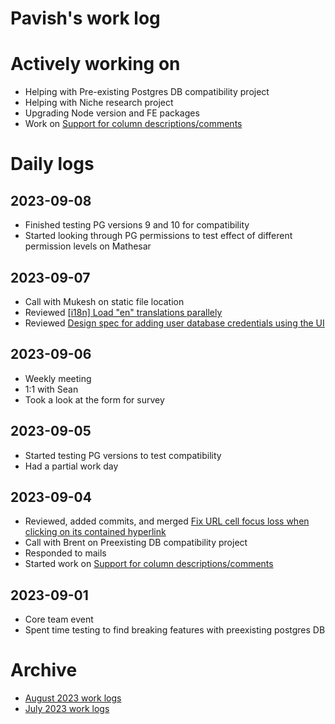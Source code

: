 # Pavish's work log

# Actively working on
* Helping with Pre-existing Postgres DB compatibility project
* Helping with Niche research project
* Upgrading Node version and FE packages
* Work on [Support for column descriptions/comments](https://github.com/centerofci/mathesar/issues/3069)

# Daily logs
## 2023-09-08
* Finished testing PG versions 9 and 10 for compatibility
* Started looking through PG permissions to test effect of different permission levels on Mathesar

## 2023-09-07
* Call with Mukesh on static file location
* Reviewed [[i18n] Load "en" translations parallely](https://github.com/centerofci/mathesar/pull/3102)
* Reviewed [Design spec for adding user database credentials using the UI](https://github.com/centerofci/mathesar/issues/3159)

## 2023-09-06
* Weekly meeting
* 1:1 with Sean
* Took a look at the form for survey

## 2023-09-05
* Started testing PG versions to test compatibility
* Had a partial work day

## 2023-09-04
* Reviewed, added commits, and merged [Fix URL cell focus loss when clicking on its contained hyperlink](https://github.com/centerofci/mathesar/pull/3012)
* Call with Brent on Preexisting DB compatibility project
* Responded to mails
* Started work on [Support for column descriptions/comments](https://github.com/centerofci/mathesar/issues/3069)

## 2023-09-01
* Core team event
* Spent time testing to find breaking features with preexisting postgres DB

# Archive
 - [August 2023 work logs](/team/worklogs/archive/2023-08/pavish.md)
 - [July 2023 work logs](/team/worklogs/archive/2023-07/pavish.md)
